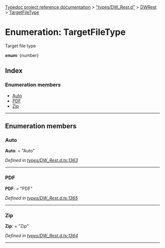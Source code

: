 [Typedoc project reference documentation](../README.md) > ["types/DW_Rest.d"](../modules/_types_dw_rest_d_.md) > [DWRest](../modules/_types_dw_rest_d_.dwrest.md) > [TargetFileType](../enums/_types_dw_rest_d_.dwrest.targetfiletype.md)

# Enumeration: TargetFileType

Target file type

*__enum__*: {number}

## Index

### Enumeration members

* [Auto](_types_dw_rest_d_.dwrest.targetfiletype.md#auto)
* [PDF](_types_dw_rest_d_.dwrest.targetfiletype.md#pdf)
* [Zip](_types_dw_rest_d_.dwrest.targetfiletype.md#zip)

---

## Enumeration members

<a id="auto"></a>

###  Auto

**Auto**:  = "Auto"

*Defined in [types/DW_Rest.d.ts:1363](https://github.com/DocuWare/REST-Sample-TS/blob/a4697e2/src/types/DW_Rest.d.ts#L1363)*

___
<a id="pdf"></a>

###  PDF

**PDF**:  = "PDF"

*Defined in [types/DW_Rest.d.ts:1365](https://github.com/DocuWare/REST-Sample-TS/blob/a4697e2/src/types/DW_Rest.d.ts#L1365)*

___
<a id="zip"></a>

###  Zip

**Zip**:  = "Zip"

*Defined in [types/DW_Rest.d.ts:1364](https://github.com/DocuWare/REST-Sample-TS/blob/a4697e2/src/types/DW_Rest.d.ts#L1364)*

___

